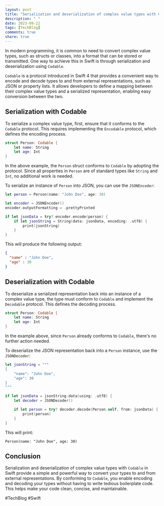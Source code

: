 ```yaml
---
layout: post
title: "Serialization and deserialization of complex value types with Codable"
description: " "
date: 2023-09-22
tags: [TechBlog]
comments: true
share: true
---
```


In modern programming, it is common to need to convert complex value types, such as structs or classes, into a format that can be stored or transmitted. One way to achieve this in Swift is through serialization and deserialization using `Codable`.

`Codable` is a protocol introduced in Swift 4 that provides a convenient way to encode and decode types to and from external representations, such as JSON or property lists. It allows developers to define a mapping between their complex value types and a serialized representation, enabling easy conversion between the two.

## Serialization with Codable

To serialize a complex value type, first, ensure that it conforms to the `Codable` protocol. This requires implementing the `Encodable` protocol, which defines the encoding process.

```swift
struct Person: Codable {
    let name: String
    let age: Int
}
```

In the above example, the `Person` struct conforms to `Codable` by adopting the protocol. Since all properties in `Person` are of standard types like `String` and `Int`, no additional work is needed.

To serialize an instance of `Person` into JSON, you can use the `JSONEncoder`:

```swift
let person = Person(name: "John Doe", age: 30)

let encoder = JSONEncoder()
encoder.outputFormatting = .prettyPrinted

if let jsonData = try? encoder.encode(person) {
    if let jsonString = String(data: jsonData, encoding: .utf8) {
        print(jsonString)
    }
}
```

This will produce the following output:

```json
{
  "name" : "John Doe",
  "age" : 30
}
```

## Deserialization with Codable

To deserialize a serialized representation back into an instance of a complex value type, the type must conform to `Codable` and implement the `Decodable` protocol. This defines the decoding process.

```swift
struct Person: Codable {
    let name: String
    let age: Int
}
```

In the example above, since `Person` already conforms to `Codable`, there's no further action needed.

To deserialize the JSON representation back into a `Person` instance, use the `JSONDecoder`:

```swift
let jsonString = """
{
    "name": "John Doe",
    "age": 30
}
"""

if let jsonData = jsonString.data(using: .utf8) {
    let decoder = JSONDecoder()

    if let person = try? decoder.decode(Person.self, from: jsonData) {
        print(person)
    }
}
```

This will print:

```
Person(name: "John Doe", age: 30)
```

## Conclusion

Serialization and deserialization of complex value types with `Codable` in Swift provide a simple and powerful way to convert your types to and from external representations. By conforming to `Codable`, you enable encoding and decoding your types without having to write tedious boilerplate code. This helps make your code clean, concise, and maintainable.

#TechBlog #Swift